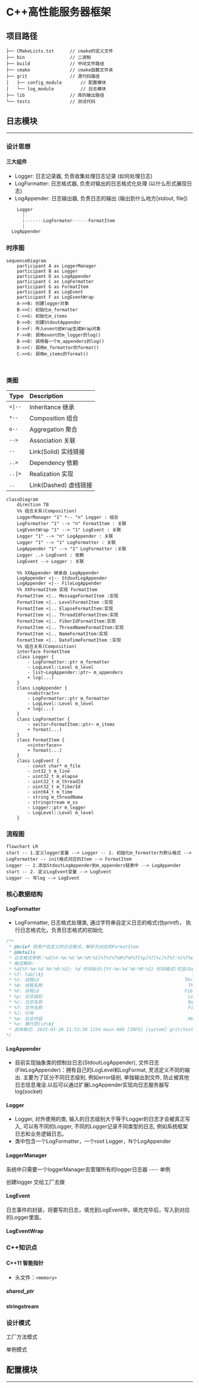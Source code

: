 # C++高性能服务器框架

## 项目路径

```shell
├── CMakeLists.txt      // cmake的定义文件 
├── bin                 // 二进制
├── build               // 中间文件路径
├── cmake               // cmake函数文件夹
├── grit                // 源代码路径
│   ├── config_module       // 配置模块
│   └── log_module          // 日志模块
├── lib                 // 库的输出路径
└── tests               // 测试代码
```

## 日志模块

***

### 设计思想

#### 三大组件

*   Logger: 日志记录器, 负责收集处理日志记录 (如何处理日志)&#x20;
*   LogFormatter: 日志格式器, 负责对输出的日志格式化处理 (以什么形式展现日志)&#x20;
*   LogAppender: 日志输出器, 负责日志的输出 (输出到什么地方\[stdout, file])&#x20;

```cpp
    Logger
      |
      |-------LogFormater------FormatItem
      |
  LogAppender
```

### 时序图

```mermaid
sequenceDiagram
    participant A as LoggerManager
    participant B as Logger
    participant D as LogAppender
    participant C as LogFormatter
    participant G as FormatItem
    participant E as LogEvent
    participant F as LogEventWrap
    A->>B: 创建logger对象
    B->>C: 初始化m_formatter
    C->>G: 初始化m_items
    B->>D: 创建StdoutAppender
    E->>F: 传入event给Wrap生成Wrap对象
    F->>B: 调用event的m_logger的log()
    B->>D: 调用每一个m_appenders的log()
    D->>C: 调用m_formatter的format()
    C->>G: 调用m_items的format()

    
```

### 类图

| Type    | Description       |
| :------ | :---------------- |
| `<\|--` | Inheritance 继承    |
| `*--`   | Composition 组合    |
| `o--`   | Aggregation 聚合    |
| `-->`   | Association 关联    |
| `--`    | Link(Solid) 实线链接  |
| `..>`   | Dependency 依赖     |
| `..\|>` | Realization 实现    |
| `..`    | Link(Dashed) 虚线链接 |

```mermaid
classDiagram
    direction TB
    %% 组合关系(Composition)
    LoggerManager "1" *-- "n" Logger : 组合
    LogFormatter "1" --> "n" FormatItem : 关联
    LogEventWrap "1" --> "1" LogEvent : 关联
    Logger "1" --> "n" LogAppender : 关联
    Logger "1" --> "1" LogFormatter : 关联
    LogAppender "1" --> "1" LogFormatter :关联
    Logger ..> LogEvent : 依赖
    LogEvent --> Logger : 关联
    
    %% XXAppender 继承自 LogAppender
    LogAppender <|-- StdoutLogAppender
    LogAppender <|-- FileLogAppender
    %% XXFormatItem 实现 FormatItem
    FormatItem <|.. MessageFormatItem :实现
    FormatItem <|.. LevelFormatItem :实现
    FormatItem <|.. ElapseFormatItem:实现
    FormatItem <|.. ThreadIdFormatItem:实现
    FormatItem <|.. FiberIdFormatItem:实现
    FormatItem <|.. ThreadNameFormatItem:实现
    FormatItem <|.. NameFormatItem:实现
    FormatItem <|.. DateTimeFormatItem :实现
    %% 组合关系(Composition)
    interface FormatItem
    class Logger {
        - LogFormatter::ptr m_formatter
        - LogLevel::Level m_level
        - list~LogAppender::ptr~ m_appenders
        + log(...)
    }
    class LogAppender {
        <<abstract>>
        - LogFormatter::ptr m_formatter
        - LogLevel::Level m_level
        + log(...)
    }
    class LogFormatter {
        - vector~FormatItem::ptr~ m_items
        + format(...)
    }
    class FormatItem {
        <<interface>>
        + format(...) 
    } 
    class LogEvent {
        - const char* m_file
        - int32_t m_line
        - uint32_t m_elapse
        - uint32_t m_threadId
        - uint32_t m_fiberId
        - uint64_t m_time
        - string m_threadName
        - stringstream m_ss
        - Logger::ptr m_logger
        - LogLevel::Level m_level
    }

```

### 流程图

```mermaid
flowchart LR
start -- 1.定义logger变量 --> Logger -- 1. 初始化m_formatter为默认格式 --> LogFormatter -- init格式对应的Item --> FormatItem
Logger -- 2.添加StdoutLogAppender到m_appenders链表中 --> LogAppender
start -- 2. 定义LogEvent变量 --> LogEvent
Logger -- 写log --> LogEvent
```

### 核心数据结构

#### LogFormatter

*   LogFormatter, 日志格式处理类, 通过字符串自定义日志的格式(仿printf)， 执行日志格式化，负责日志格式的初始化

```cpp
/** 
 * @brief 将用户自定义的日志格式，解析为对应的FormatItem
 * @details 
 * 日志格式举例：%d{%Y-%m-%d %H:%M:%S}%T%t%T%N%T%F%T[%p]%T[%c]%T%f:%l%T%m%n
 * 格式解析:
 * %d{%Y-%m-%d %H:%M:%S}: %d 时间标识;{%Y-%m-%d %H:%M:%S} 时间格式(可选)DateTimeFormatItem
 * %T: Tab[\t]                                                        TabFormatItem
 * %t: 线程id														  ThreadIdFormatItem
 * %N: 线程名称														  ThreadNameFormatItem
 * %F: 协程id														  FiberIdFormatItem
 * %p: 日志级别														  LevelFormatItem
 * %c: 日志名称														  NameFormatItem
 * %f: 文件名称														  FileNameFormatItem 
 * %l: 行号															  LineFormatItem
 * %m: 日志内容														  MessageFormatItem
 * %n: 换行符[\r\n]        											  NewLineFormatItem
 * 具体格式: 2023-03-20 11:53:30 1234 main 666 [INFO] [system] grit/test_log.c:66 XXX
*/
```

#### LogAppender

*   目前实现抽象类的控制台日志(StdoutLogAppender), 文件日志(FileLogAppender)：拥有自己的LogLevel和LogFormat, 灵活定义不同的输出. 主要为了区分不同日志级别, 例如error级别, 单独输出到文件, 防止被其他日志信息淹没.以后可以通过扩展LogAppender实现向日志服务器写log(socket)

#### Logger

*   Logger, 对外使用的类, 输入的日志级别大于等于Logger的日志才会被真正写入, 可以有不同的Logger, 不同的Logger记录不同类型的日志, 例如系统框架日志和业务逻辑日志。
*   类中包含一个LogFormatter，一个root Logger，N个LogAppender

#### LoggerManager

系统中只需要一个loggerManager去管理所有的logger日志器 ---- 单例

创建logger 交给工厂去做

#### LogEvent

日志事件的封装，将要写的日志，填充到LogEvent中。填充完毕后，写入到对应的Logger里面。

#### LogEventWrap

### C++知识点

#### C++11 智能指针

*   头文件：`<memory>`

##### *shared\_ptr*

#### stringstream



&#x20;&#x20;

### 设计模式

工厂方法模式

单例模式

## 配置模块

***


